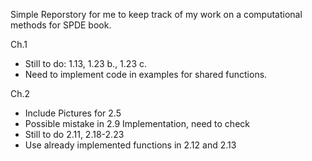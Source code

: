 Simple Reporstory for me to keep track of my work on a computational methods for SPDE book. 

Ch.1 
  - Still to do: 1.13, 1.23 b., 1.23 c.
  - Need to implement code in examples for shared functions. 

Ch.2 
  - Include Pictures for 2.5
  - Possible mistake in 2.9 Implementation, need to check
  - Still to do 2.11, 2.18-2.23
  - Use already implemented functions in 2.12 and 2.13
  
